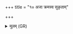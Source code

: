 +++
title = "१० अजा क्रमस्व सुकृताम्"

+++
<details><summary>मूलम् (GR)</summary>

अजा क्रमस्व सुकृतां यत्र लोकः  
शरभो नु चत्तो अति दुर्गाणि नेषतः । +++(Bhatt. proposes to emend neṣaḥ)+++  
पञ्चौदनो ब्रह्मणे दीयमानो  
विश्वरूपा कामदुघास्य् एका ॥
</details>